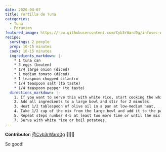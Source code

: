 ```yaml
---
date: 2020-04-07
title: Tortilla de Tuna
categories:
  - Tuna
  - Peruvian
featured_image: https://raw.githubusercontent.com/Cyb3rWard0g/infosec-well-done/master/docs/images/posts/tortilla-de-tuna.jpg
recipe:
  servings: 2 people
  prep: 10-15 minutes
  cook: 10-15 minutes
  ingredients_markdown: |-
    * 1 tuna can
    * 3 eggs (beaten)
    * 1/4 large onion (diced)
    * 1 medium tomato (diced)
    * 1 teaspoon chopped cilantro
    * 1/4 teaspoon salt (to taste)
    * 1/4 teaspoon pepper (to taste)
  directions_markdown: |-
    1. If you want to serve this with white rice, start cooking the white rice now if you have not done it yet.
    2. Add all ingredients to a large bowl and stir for 2 minutes.
    3. Heat 1/2 tablespoon of olive oil in a pan at low-medium heat.
    4. Take 1/2 cup of the mix from the large bowl and add it to the pan. Cook it as if you were frying an egg (both sides). Once it is done, move it to your serving plate.
    5. Repeat steps number 4-5 at least two more time or until the mix is gone.
    7. Serve with white rice or boil potatoes.
---
```


**Contributor**: [@Cyb3rWard0g](https://twitter.com/Cyb3rWard0g) 🧑🏽‍🍳

So good!